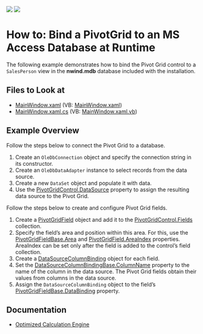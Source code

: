 <!-- default badges list -->
[![](https://img.shields.io/badge/Open_in_DevExpress_Support_Center-FF7200?style=flat-square&logo=DevExpress&logoColor=white)](https://supportcenter.devexpress.com/ticket/details/E2118)
[![](https://img.shields.io/badge/📖_How_to_use_DevExpress_Examples-e9f6fc?style=flat-square)](https://docs.devexpress.com/GeneralInformation/403183)
<!-- default badges end -->

# How to: Bind a PivotGrid to an MS Access Database at Runtime

The following example demonstrates how to bind the Pivot Grid control to a `SalesPerson` view in the **nwind.mdb** database included with the installation.

<!-- default file list -->
## Files to Look at

* [MainWindow.xaml](./CS/HowToBindToMDB/MainWindow.xaml) (VB: [MainWindow.xaml](./VB/HowToBindToMDB/MainWindow.xaml))
* [MainWindow.xaml.cs](./CS/HowToBindToMDB/MainWindow.xaml.cs) (VB: [MainWindow.xaml.vb](./VB/HowToBindToMDB/MainWindow.xaml.vb))
<!-- default file list end -->

## Example Overview

Follow the steps below to connect the Pivot Grid to a database.

1. Create an `OleDbConnection` object and specify the connection string in its constructor.
2. Create an `OleDbDataAdapter` instance to select records from the data source.
3. Create a new `DataSet` object and populate it with data.
4. Use the [PivotGridControl.DataSource](https://docs.devexpress.com/WPF/DevExpress.Xpf.PivotGrid.PivotGridControl.DataSource) property to assign the resulting data source to the Pivot Grid.

Follow the steps below to create and configure Pivot Grid fields.

1. Create a [PivotGridField](https://docs.devexpress.com/WPF/DevExpress.Xpf.PivotGrid.PivotGridField) object and add it to the [PivotGridControl.Fields](https://docs.devexpress.com/WPF/DevExpress.Xpf.PivotGrid.PivotGridControl.Fields) collection.
2. Specify the field’s area and position within this area. For this, use the [PivotGridFieldBase.Area](https://docs.devexpress.com/CoreLibraries/DevExpress.XtraPivotGrid.PivotGridFieldBase.Area) and [PivotGridField.AreaIndex](https://docs.devexpress.com/CoreLibraries/DevExpress.XtraPivotGrid.PivotGridFieldBase.AreaIndex) properties. AreaIndex can be set only after the field is added to the control’s field collection.
3. Create a [DataSourceColumnBinding](https://docs.devexpress.com/WPF/DevExpress.Xpf.PivotGrid.DataSourceColumnBinding) object for each field.
4. Set the [DataSourceColumnBindingBase.ColumnName](https://docs.devexpress.com/CoreLibraries/DevExpress.PivotGrid.DataBinding.DataSourceColumnBindingBase.ColumnName) property to the name of the column in the data source. The Pivot Grid fields obtain their values from columns in the data source.
5. Assign the `DataSourceColumnBinding` object to the field’s [PivotGridFieldBase.DataBinding](https://docs.devexpress.com/CoreLibraries/DevExpress.XtraPivotGrid.PivotGridFieldBase.DataBinding) property.

## Documentation

- [Optimized Calculation Engine](https://docs.devexpress.com/CoreLibraries/401367/devexpress-pivot-grid-core-library/pivot-grid-modes/in-memory-mode/pivot-grid-optimized-calculation-engine?v=22.1)





